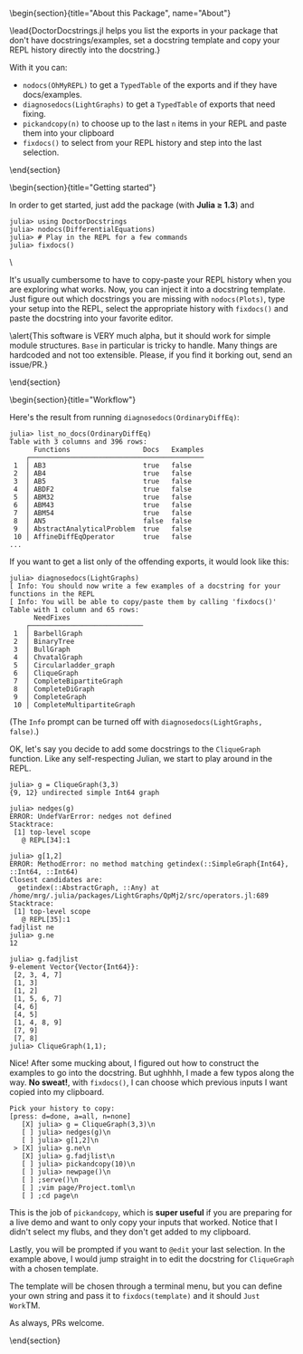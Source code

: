 <!-- =============================
     DoctorDocstrings.jl
    ============================== -->

\begin{section}{title="About this Package", name="About"}

\lead{DoctorDocstrings.jl helps you list the exports in your package that don't have docstrings/examples, set a docstring template and copy your REPL history directly into the docstring.}

With it you can:

* `nodocs(OhMyREPL)` to get a `TypedTable` of the exports and if they have docs/examples.
* `diagnosedocs(LightGraphs)` to get a `TypedTable` of exports that need fixing.
* `pickandcopy(n)` to choose up to the last `n` items in your REPL and paste them into your clipboard
* `fixdocs()` to select from your REPL history and step into the last selection.

\end{section}


<!-- ==============================
     GETTING STARTED
     ============================== -->
\begin{section}{title="Getting started"}


In order to get started, just add the package (with **Julia ≥ 1.3**) and

```julia-repl
julia> using DoctorDocstrings
julia> nodocs(DifferentialEquations)
julia> # Play in the REPL for a few commands
julia> fixdocs() 
```

\\



It's usually cumbersome to have to copy-paste your REPL history when you are exploring what works. Now, you can inject it into a docstring template. Just figure out which docstrings you are missing with `nodocs(Plots)`, type your setup into the REPL, select the appropriate history with `fixdocs()` and paste the docstring into your favorite editor.

\alert{This software is VERY much alpha, but it should work for simple module structures. `Base` in particular is tricky to handle. Many things are hardcoded and not too extensible. Please, if you find it borking out, send an issue/PR.}

\end{section}

<!-- ==============================
     Workflow 
     ============================== -->
\begin{section}{title="Workflow"}


Here's the result from running `diagnosedocs(OrdinaryDiffEq)`:

```julia-repl
julia> list_no_docs(OrdinaryDiffEq)
Table with 3 columns and 396 rows:
      Functions                  Docs   Examples
    ┌───────────────────────────────────────────
 1  │ AB3                        true   false
 2  │ AB4                        true   false
 3  │ AB5                        true   false
 4  │ ABDF2                      true   false
 5  │ ABM32                      true   false
 6  │ ABM43                      true   false
 7  │ ABM54                      true   false
 8  │ AN5                        false  false
 9  │ AbstractAnalyticalProblem  true   false
 10 │ AffineDiffEqOperator       true   false
...
```

If you want to get a list only of the offending exports, it would look like this:
```julia-repl
julia> diagnosedocs(LightGraphs)
[ Info: You should now write a few examples of a docstring for your functions in the REPL
[ Info: You will be able to copy/paste them by calling 'fixdocs()'
Table with 1 column and 65 rows:
      NeedFixes
    ┌────────────────────────────
 1  │ BarbellGraph
 2  │ BinaryTree
 3  │ BullGraph
 4  │ ChvatalGraph
 5  │ Circularladder_graph
 6  │ CliqueGraph
 7  │ CompleteBipartiteGraph
 8  │ CompleteDiGraph
 9  │ CompleteGraph
 10 │ CompleteMultipartiteGraph
```

(The `Info` prompt can be turned off with `diagnosedocs(LightGraphs, false)`.)

OK, let's say you decide to add some docstrings to the `CliqueGraph` function. Like any self-respecting Julian, we start to play around in the REPL.
```julia-repl
julia> g = CliqueGraph(3,3)
{9, 12} undirected simple Int64 graph

julia> nedges(g)
ERROR: UndefVarError: nedges not defined
Stacktrace:
 [1] top-level scope
   @ REPL[34]:1

julia> g[1,2]
ERROR: MethodError: no method matching getindex(::SimpleGraph{Int64}, ::Int64, ::Int64)
Closest candidates are:
  getindex(::AbstractGraph, ::Any) at /home/mrg/.julia/packages/LightGraphs/QpMj2/src/operators.jl:689
Stacktrace:
 [1] top-level scope
   @ REPL[35]:1
fadjlist ne
julia> g.ne
12

julia> g.fadjlist
9-element Vector{Vector{Int64}}:
 [2, 3, 4, 7]
 [1, 3]
 [1, 2]
 [1, 5, 6, 7]
 [4, 6]
 [4, 5]
 [1, 4, 8, 9]
 [7, 9]
 [7, 8]
julia> CliqueGraph(1,1);
```

Nice! After some mucking about, I figured out how to construct the examples to go into the docstring. But ughhhh, I made a few typos along the way. **No sweat!**, with `fixdocs()`, I can choose which previous inputs I want copied into my clipboard.

```julia-repl
Pick your history to copy:
[press: d=done, a=all, n=none]
   [X] julia> g = CliqueGraph(3,3)\n
   [ ] julia> nedges(g)\n
   [ ] julia> g[1,2]\n
 > [X] julia> g.ne\n
   [X] julia> g.fadjlist\n
   [ ] julia> pickandcopy(10)\n
   [ ] julia> newpage()\n
   [ ] ;serve()\n
   [ ] ;vim page/Project.toml\n
   [ ] ;cd page\n
```

This is the job of `pickandcopy`, which is **super useful** if you are preparing for a live demo and want to only copy your inputs that worked. Notice that I didn't select my flubs, and they don't get added to my clipboard.

Lastly, you will be prompted if you want to `@edit` your last selection. In the example above, I would jump straight in to edit the docstring for `CliqueGraph` with a chosen template.

The template will be chosen through a terminal menu, but you can define your own string and pass it to `fixdocs(template)` and it should `Just Work`TM.

As always, PRs welcome.

\end{section}
